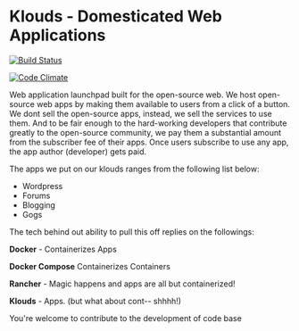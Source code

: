 # Klouds - Domesticated Web Applications


[![Build Status](https://drone.io/github.com/kloudsio/klouds/status.png)](https://drone.io/github.com/kloudsio/klouds/latest)   

[![Code Climate](https://codeclimate.com/github/kloudsio/klouds/badges/gpa.svg)](https://codeclimate.com/github/kloudsio/klouds)    

Web application launchpad built for the open-source web.
We host open-source web apps by making them available to users from a click of a button. We dont sell the open-source apps, instead, we sell the services to use them. And to be fair enough to the hard-working developers that contribute greatly to the open-source community, we pay them a substantial amount from the subscriber fee of their apps. Once users subscribe to use any app, the app author (developer) gets paid.

The apps we put on our klouds ranges from the following list below:
 - Wordpress
 - Forums
 - Blogging
 - Gogs


The tech behind out ability to pull this off replies on the followings:

  **Docker** - Containerizes Apps
  
  **Docker Compose** Containerizes Containers
  
  **Rancher** - Magic happens and apps are all but containerized!
  
  **Klouds** - Apps. (but what about cont-- shhhh!)

You're welcome to contribute to the development of code base
